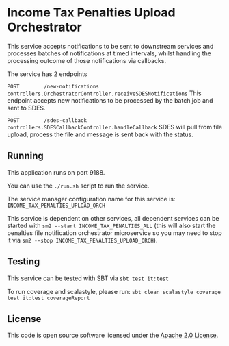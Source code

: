 
# Income Tax Penalties Upload Orchestrator

This service accepts notifications to be sent to downstream services and processes batches of notifications at timed intervals, whilst handling the processing outcome of those notifications via callbacks.

The service has 2 endpoints

`POST        /new-notifications                    controllers.OrchestratorController.receiveSDESNotifications`
This endpoint accepts new notifications to be processed by the batch job and sent to SDES.


`POST        /sdes-callback                        controllers.SDESCallbackController.handleCallback`
SDES will pull from file upload, process the file and message is sent back with the status.


## Running

This application runs on port 9188.

You can use the `./run.sh` script to run the service.

The service manager configuration name for this service is: `INCOME_TAX_PENALTIES_UPLOAD_ORCH`

This service is dependent on other services, all dependent services can be started with `sm2 --start INCOME_TAX_PENALTIES_ALL` (this will also start the penalties file notification orchestrator microservice so you may need to stop it via `sm2 --stop INCOME_TAX_PENALTIES_UPLOAD_ORCH`).

## Testing

This service can be tested with SBT via `sbt test it:test`

To run coverage and scalastyle, please run: `sbt clean scalastyle coverage test it:test coverageReport`

## License

This code is open source software licensed under the [Apache 2.0 License]("http://www.apache.org/licenses/LICENSE-2.0.html").